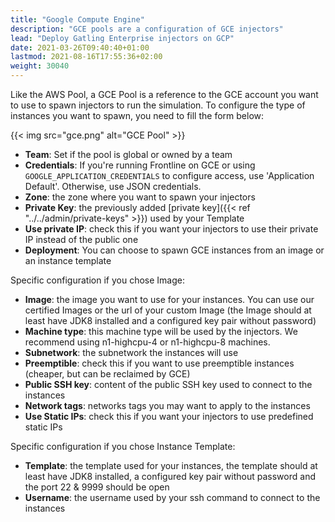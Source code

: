 ```yaml
---
title: "Google Compute Engine"
description: "GCE pools are a configuration of GCE injectors"
lead: "Deploy Gatling Enterprise injectors on GCP"
date: 2021-03-26T09:40:40+01:00
lastmod: 2021-08-16T17:55:36+02:00
weight: 30040
---
```


Like the AWS Pool, a GCE Pool is a reference to the GCE account you want to use to spawn injectors to run the simulation.
To configure the type of instances you want to spawn, you need to fill the form below:

{{< img src="gce.png" alt="GCE Pool" >}}

- **Team**: Set if the pool is global or owned by a team
- **Credentials**: If you're running Frontline on GCE or using `GOOGLE_APPLICATION_CREDENTIALS` to configure access, use 'Application Default'. Otherwise, use JSON credentials.
- **Zone**: the zone where you want to spawn your injectors
- **Private Key**: the previously added [private key]({{< ref "../../admin/private-keys" >}}) used by your Template
- **Use private IP**: check this if you want your injectors to use their private IP instead of the public one
- **Deployment**: You can choose to spawn GCE instances from an image or an instance template

Specific configuration if you chose Image:

- **Image**: the image you want to use for your instances. You can use our certified Images or the url of your custom Image (the Image should at least have JDK8 installed and a configured key pair without password)
- **Machine type**: this machine type will be used by the injectors. We recommend using n1-highcpu-4 or n1-highcpu-8 machines.
- **Subnetwork**: the subnetwork the instances will use
- **Preemptible**: check this if you want to use preemptible instances (cheaper, but can be reclaimed by GCE)
- **Public SSH key**: content of the public SSH key used to connect to the instances
- **Network tags**: networks tags you may want to apply to the instances
- **Use Static IPs**: check this if you want your injectors to use predefined static IPs

Specific configuration if you chose Instance Template:

- **Template**: the template used for your instances, the template should at least have JDK8 installed, a configured key pair without password and the port 22 & 9999 should be open
- **Username**: the username used by your ssh command to connect to the instances
